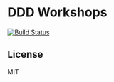 # DDD Workshops

[![Build Status](https://travis-ci.org/tswiackiewicz/ddd-workshops.png?branch=master)](https://travis-ci.org/tswiackiewicz/ddd-workshops)


## License

MIT


